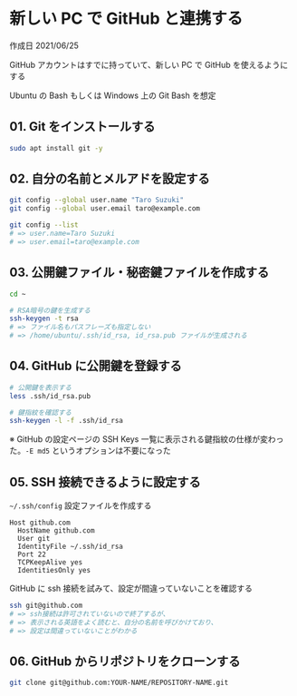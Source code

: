 # 新しい PC で GitHub と連携する

作成日 2021/06/25

GitHub アカウントはすでに持っていて、新しい PC で GitHub を使えるようにする

Ubuntu の Bash もしくは Windows 上の Git Bash を想定

## 01. Git をインストールする

```bash
sudo apt install git -y
```

## 02. 自分の名前とメルアドを設定する

```bash
git config --global user.name "Taro Suzuki"
git config --global user.email taro@example.com

git config --list
# => user.name=Taro Suzuki
# => user.email=taro@example.com
```

## 03. 公開鍵ファイル・秘密鍵ファイルを作成する

```bash
cd ~

# RSA暗号の鍵を生成する
ssh-keygen -t rsa
# => ファイル名もパスフレーズも指定しない
# => /home/ubuntu/.ssh/id_rsa, id_rsa.pub ファイルが生成される
```

## 04. GitHub に公開鍵を登録する

```bash
# 公開鍵を表示する
less .ssh/id_rsa.pub

# 鍵指紋を確認する
ssh-keygen -l -f .ssh/id_rsa
```

※ GitHub の設定ページの SSH Keys 一覧に表示される鍵指紋の仕様が変わった。`-E md5` というオプションは不要になった

## 05. SSH 接続できるように設定する

`~/.ssh/config` 設定ファイルを作成する

```text
Host github.com
  HostName github.com
  User git
  IdentityFile ~/.ssh/id_rsa
  Port 22
  TCPKeepAlive yes
  IdentitiesOnly yes
```

GitHub に ssh 接続を試みて、設定が間違っていないことを確認する

```bash
ssh git@github.com
# => ssh接続は許可されていないので終了するが、
# => 表示される英語をよく読むと、自分の名前を呼びかけており、
# => 設定は間違っていないことがわかる
```

## 06. GitHub からリポジトリをクローンする

```bash
git clone git@github.com:YOUR-NAME/REPOSITORY-NAME.git
```
